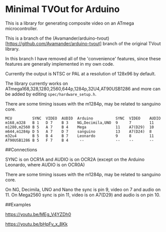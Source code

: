 # Minimal TVOut for Arduino

This is a library for generating composite video on an ATmega microcontroller.

This is a branch of the (Avamander/arduino-tvout)[https://github.com/Avamander/arduino-tvout] branch of the original TVout library.

In this branch I have removed all of the 'convenience' features, since these features are generally implemented in my own code.

Currently the output is NTSC or PAL at a resolution of 128x96 by default.

The library currently works on ATmega168,328,1280,2560,644p,1284p,32U4,AT90USB1286 and more can be added by editing `spec/hardware_setup.h`.

There are some timing issues with the m1284p, may be related to sanguino core.

```
MCU         SYNC  VIDEO  AUDIO  Arduino          SYNC  VIDEO    AUDIO
m168,m328   B 1   D 7    B 3    NG,Decimila,UNO  9     7        11
m1280,m2560 B 5   A 7    B 4    Mega             11    A7(D29)  10
m644,m1284p D 5   A 7    D 7    sanguino         13    A7(D24)  8
m32u4       B 5   B 4    B 7    Leonardo         9     8        11
AT90USB1286 B 5   F 7    B 4     --              --    --       --
```

##Connections

SYNC is on OCR1A and AUDIO is on OCR2A (except on the Arduino Leonardo, where AUDIO is on OCR0A)

There are some timing issues with the m1284p, may be related to sanguino core.

On NG, Decimila, UNO and Nano the sync is pin 9, video on 7 and audio on 11. On Mega2560	sync is pin 11, video is on A7(D29)	and audio is on pin 10.

##Examples

https://youtu.be/MEg_V4YZDh0

https://youtu.be/bHpFv_x_8Kk
